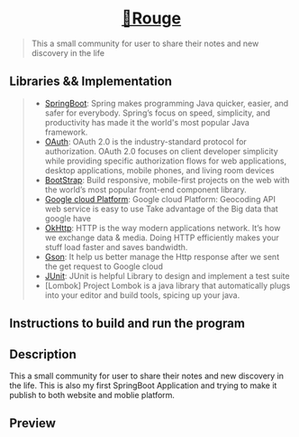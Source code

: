 <!--
 * @Author: Xinyi Zhu
 * @Date: 2020-04-29 17:29:51
 * @Email: zhuxinyishcn@outlook.com
 * @GitHub: https://github.com/zhuxinyishcn
 * @Description: file info
 * @LastEditors: Xinyi Zhu
 * @LastEditTime: 2020-04-30 21:41:52
 -->
<h1 align="center"><a href="https://github.com/zhuxinyishcn/Rouge" target="_blank"><strong>📔Rouge</strong></a></h1>

>This a small community for user to share their notes and new discovery in the life

## Libraries && Implementation

> - [SpringBoot](https://spring.io/): Spring makes programming Java quicker, easier, and safer for everybody. Spring’s focus on speed, simplicity, and productivity has made it the world's most popular Java framework.  
> - [OAuth](https://oauth.net/2/): OAuth 2.0 is the industry-standard protocol for authorization. OAuth 2.0 focuses on client developer simplicity while providing specific authorization flows for web applications, desktop applications, mobile phones, and living room devices
> - [BootStrap](https://getbootstrap.com/): Build responsive, mobile-first projects on the web with the world’s most popular front-end component library.
> - [Google cloud Platform](https://cloud.google.com/): Google cloud Platform: Geocoding API web service is easy to use Take advantage of the Big data that google have
> - [OkHttp](https://square.github.io/okhttp/): HTTP is the way modern applications network. It’s how we exchange data & media. Doing HTTP efficiently makes your stuff load faster and saves bandwidth.
> - [Gson](https://sites.google.com/site/gson/gson-user-guide):  It help us better manage the Http response after we sent the get request to Google cloud  
> - [JUnit](https://junit.org/junit5/): JUnit is helpful Library to design and implement a test suite  
> - [Lombok] Project Lombok is a java library that automatically plugs into your editor and build tools, spicing up your java.

## Instructions to build and run the program

## Description

This a small community for user to share their notes and new discovery in the life. This is also my first SpringBoot Application and trying to make it publish to both website and moblie platform.

## Preview
